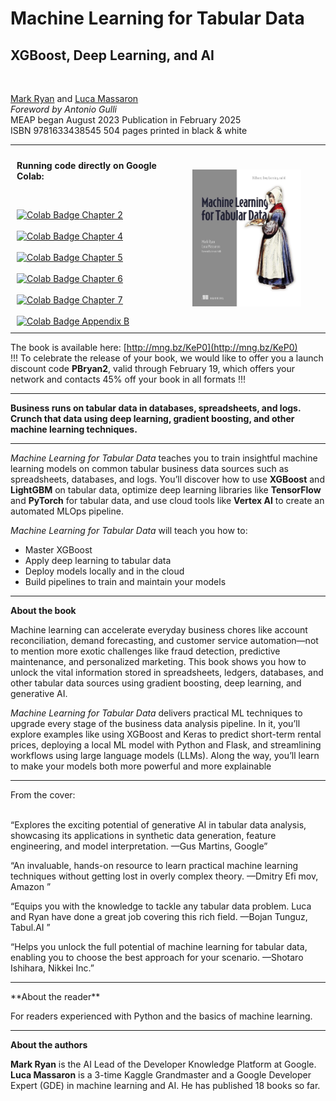 # Machine Learning for Tabular Data 
## XGBoost, Deep Learning, and AI
<BR>

[Mark Ryan](https://www.linkedin.com/in/mark-ryan-31826743/) and [Luca Massaron](https://www.linkedin.com/in/lmassaron/)<BR>
<EM>Foreword by Antonio Gulli</EM><BR>
MEAP began August 2023  Publication in February 2025<BR>
ISBN 9781633438545  504 pages printed in black & white <BR>

<table style="width: 100%; table-layout: fixed;">
  <tr>
    <td style="border: none; padding: 10px; vertical-align: top; width: 50%;">
      <p><b>Running code directly on Google Colab:</b></p>
      <p><br></p>
      <a href="https://colab.research.google.com/github/lmassaron/ml_4_tabular_code/blob/main/chapter_02/chapter_02.ipynb">
        <img src="https://colab.research.google.com/assets/colab-badge.svg" alt="Colab Badge" height="20" />
        Chapter 2
      </a>
      <br><br>
      <a href="https://colab.research.google.com/github/lmassaron/ml_4_tabular_code/blob/main/chapter_04/chapter_04.ipynb">
        <img src="https://colab.research.google.com/assets/colab-badge.svg" alt="Colab Badge" height="20" />
        Chapter 4
      </a>
      <br><br>
      <a href="https://colab.research.google.com/github/lmassaron/ml_4_tabular_code/blob/main/chapter_05/chapter_05.ipynb">
        <img src="https://colab.research.google.com/assets/colab-badge.svg" alt="Colab Badge" height="20" />
        Chapter 5
      </a>
      <br><br>
      <a href="https://colab.research.google.com/github/lmassaron/ml_4_tabular_code/blob/main/chapter_06/chapter_06.ipynb">
        <img src="https://colab.research.google.com/assets/colab-badge.svg" alt="Colab Badge" height="20" />
        Chapter 6
      </a>
      <br><br>
      <a href="https://colab.research.google.com/github/lmassaron/ml_4_tabular_code/blob/main/chapter_07/chapter_07.ipynb">
        <img src="https://colab.research.google.com/assets/colab-badge.svg" alt="Colab Badge" height="20" />
        Chapter 7
      </a>
      <br><br>
      <a href="https://colab.research.google.com/github/lmassaron/ml_4_tabular_code/blob/main/appendix_b/appendix_b.ipynb">
        <img src="https://colab.research.google.com/assets/colab-badge.svg" alt="Colab Badge" height="20" />
        Appendix B
      </a>
    </td>
    <td style="border: none; padding: 10px; text-align: center; width: 50%;">
      <a href="http://mng.bz/jPlP">
        <img src="./cover03.jpg" alt="Cover Image" style="width: 75%;" />
      </a>
    </td>
  </tr>
</table>


The book is available here: [http://mng.bz/KeP0](http://mng.bz/KeP0)
<BR>
!!! To celebrate the release of your book, we would like to offer you a launch discount code <B>PBryan2</B>, valid through February 19, which offers your network and contacts 45% off your book in all formats !!!

<HR>
<B>Business runs on tabular data in databases, spreadsheets, and logs. Crunch that data using deep learning, gradient boosting, and other machine learning techniques.</B>
<HR>

<EM>Machine Learning for Tabular Data</EM> teaches you to train insightful machine learning models on common tabular business data sources such as spreadsheets, databases, and logs. You’ll discover how to use <B>XGBoost</B> and <B>LightGBM</B> on tabular data, optimize deep learning libraries like <B>TensorFlow</B> and <B>PyTorch</B> for tabular data, and use cloud tools like <B>Vertex AI</B> to create an automated MLOps pipeline.

<EM>Machine Learning for Tabular Data</EM> will teach you how to:

* Master XGBoost
* Apply deep learning to tabular data
* Deploy models locally and in the cloud
* Build pipelines to train and maintain your models

<HR>

**About the book**

Machine learning can accelerate everyday business chores like account reconciliation, demand forecasting, and customer service automation—not to mention more exotic challenges like fraud detection, predictive maintenance, and personalized marketing. This book shows you how to unlock the vital information stored in spreadsheets, ledgers, databases, and other tabular data sources using gradient boosting, deep learning, and generative AI.

<EM>Machine Learning for Tabular Data</EM> delivers practical ML techniques to upgrade every stage of the business data analysis pipeline. In it, you’ll explore examples like using XGBoost and Keras to predict short-term rental prices, deploying a local ML model with Python and Flask, and streamlining workflows using large language models (LLMs). Along the way, you’ll learn to make your models both more powerful and more explainable
<HR>
From the cover:<BR><BR>
<P>“Explores the exciting potential
of generative AI in tabular data
analysis, showcasing its
applications in synthetic data
generation, feature engineering,
and model interpretation.
—Gus Martins, Google”
<P>“An invaluable, hands-on
resource to learn practical
machine learning techniques
without getting lost in overly
 complex theory.
—Dmitry Efi mov, Amazon
”
<P>“Equips you with the
knowledge to tackle any tabular
data problem. Luca and Ryan
have done a great job covering
 this rich field.
—Bojan Tunguz, Tabul.AI
”
<P>“Helps you unlock the full
potential of machine learning
for tabular data, enabling you
to choose the best approach for
your scenario.
—Shotaro Ishihara, Nikkei Inc.”<BR>
<HR>
**About the reader**

For readers experienced with Python and the basics of machine learning.
<HR>

**About the authors**

<B>Mark Ryan</B> is the AI Lead of the Developer Knowledge Platform at Google.<BR>
<B>Luca Massaron</B> is a 3-time Kaggle Grandmaster and a Google Developer Expert (GDE) in machine learning and AI. He has published 18 books so far.
